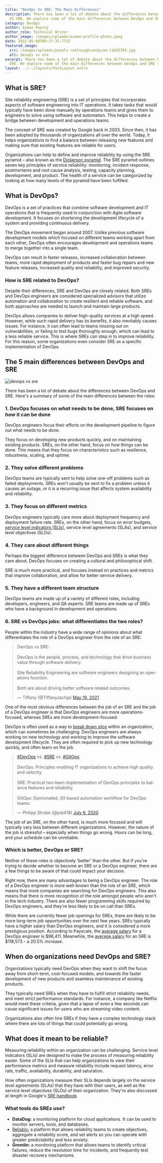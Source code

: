 ```yaml
---
title: "DevOps Vs SRE: The Main Differences"
description: There has been a lot of debate about the differences between DevOps
  VS SRE. We explore some of the main differences between DevOps and SRE roles.
category: DevOps
author: Aimee Pearcy
author_role: Technical Writer
author_image: /images/uploads/aimee-profile-photo.jpeg
date: 2022-05-08T08:37:37.771Z
featured_image:
  src: /images/uploads/pexels-realtoughcandycom-11035393.jpg
  alt: devops vs sre
excerpt: There has been a lot of debate about the differences between DevOps VS
  SRE. We explore some of the main differences between DevOps and SRE roles.
layout: ../../layouts/PostLayout.astro
---
```

## What is SRE?

Site reliability engineering (SRE) is a set of principles that incorporates aspects of software engineering into IT operations. It takes tasks that would typically have been done manually by operations teams and gives them to engineers to solve using software and automation. This helps to create a bridge between development and operations teams.

The concept of SRE was created by Google back in 2003. Since then, it has been adopted by thousands of organizations all over the world. Today, it helps organizations to find a balance between releasing new features and making sure that existing features are reliable for users.

Organizations can help to define and improve reliability by using the SRE pyramid – also known as the [Dickerson pyramid](https://reliably.com/blog/sre-pyramid-dickersons-hierarchy-of-service-reliability/). The SRE pyramid outlines seven key principles of service reliability: monitoring, incident response, postmortems and root cause analysis, testing, capacity planning, development, and product. The health of a service can be categorized by looking at how many levels of the pyramid have been fulfilled.

## What is DevOps?

DevOps is a set of practices that combine software development and IT operations that is frequently used in conjunction with Agile software development. It focuses on shortening the development lifecycle of a system and providing continuous delivery.

The DevOps movement began around 2007. Unlike previous software development models which focused on different teams working apart from each other, DevOps often encourages development and operations teams to merge together into a single team.

DevOps can result in faster releases, increased collaboration between teams, more rapid deployment of products and faster bug repairs and new feature releases, increased quality and reliability, and improved security.

### How is SRE related to DevOps?

Despite their differences, SRE and DevOps are closely related. Both SREs and DevOps engineers are considered specialized advisors that utilize automation and collaboration to create resilient and reliable software, and both approaches are needed to launch and maintain large products.

DevOps allows companies to deliver high-quality services at a high speed. However, while such rapid delivery has its benefits, it also inevitably causes issues. For instance, it can often lead to teams missing out on vulnerabilities, or failing to test bugs thoroughly enough, which can lead to a less reliable service. This is where SREs can step in to improve reliability. For this reason, some organizations even consider SRE as a specific implementation of DevOps.

## The 5 main differences between DevOps and SRE

![devops vs sre](/images/uploads/mapbox-zt5v0pubjzi-unsplash.jpg "devops vs sre")

There has been a lot of debate about the differences between DevOps and SRE. Here's a summary of some of the main differences between the roles:

### 1. DevOps focuses on *what* needs to be done, SRE focuses on *how* it can be done

DevOps engineers focus their efforts on the development pipeline to figure out what needs to be done.

They focus on developing new products quickly, and on maintaining existing products. SREs, on the other hand, focus on how things can be done. This means that they focus on characteristics such as resilience, robustness, scaling, and uptime.

### 2. They solve different problems

DevOps teams are typically sent to help solve one-off problems such as failed deployments. SREs won't usually be sent to fix a problem unless it causes an outage, or it is a recurring issue that affects system availability and reliability.

### 3. They focus on different metrics

DevOps engineers typically care more about deployment frequency and deployment failure rate. SREs, on the other hand, focus on error budgets, [service level indicators (SLIs)](https://reliably.com/blog/what-is-a-service-level-indicator/), service level agreements (SLAs), and service level objectives (SLOs).

### 4. They care about different things

Perhaps the biggest difference between DevOps and SREs is what they care about. DevOps focuses on creating a cultural and philosophical shift.

SRE is much more practical, and focuses instead on practices and metrics that improve collaboration, and allow for better service delivery.

### 5. They have a different team structure

DevOps teams are made up of a variety of different roles, including developers, engineers, and QA experts. SRE teams are made up of SREs who have a background in development and operations.

### 6. SRE vs DevOps jobs: what differentiates the two roles?

People within the industry have a wide range of opinions about what differentiates the role of a DevOps engineer from the role of an SRE:

<blockquote class="twitter-tweet"><p lang="en" dir="ltr">DevOps vs SRE:<br><br>DevOps is the people, process, and technology that drive business value through software delivery. <br><br>Site Reliability Engineering are software engineers designing an operations function. <br><br>Both are about driving better software related outcomes.</p>&mdash; Tiffany (@TiffanyJachja) <a href="https://twitter.com/TiffanyJachja/status/1394809261629321217?ref_src=twsrc%5Etfw">May 19, 2021</a></blockquote> <script async src="https://platform.twitter.com/widgets.js" charset="utf-8"></script>

One of the most obvious differences between the job of an SRE and the job of a DevOps engineer is that DevOps engineers are more operations-focused, whereas SREs are more development-focused.

DevOps is often used as a way to [break down silos](https://devops.com/devops-the-ultimate-way-to-break-down-silos/) within an organization, which can sometimes be challenging. DevOps engineers are always working on new technology and working to improve the software development lifecycle. They are often required to pick up new technology quickly, and often learn on the job.

<blockquote class="twitter-tweet"><p lang="en" dir="ltr"><a href="https://twitter.com/hashtag/DevOps?src=hash&amp;ref_src=twsrc%5Etfw">#DevOps</a> vs. <a href="https://twitter.com/hashtag/SRE?src=hash&amp;ref_src=twsrc%5Etfw">#SRE</a> vs. <a href="https://twitter.com/hashtag/GitOps?src=hash&amp;ref_src=twsrc%5Etfw">#GitOps</a><br><br>DevOps: Principles enabling IT organizations to achieve high quality and velocity.<br><br>SRE: Practical two team implementation of DevOps principles to balance features and reliability.<br><br>GitOps: Opinionated, Git based automation workflow for DevOps teams.</p>&mdash; Philipp Strube (@pst418) <a href="https://twitter.com/pst418/status/1280144541656526849?ref_src=twsrc%5Etfw">July 6, 2020</a></blockquote> <script async src="https://platform.twitter.com/widgets.js" charset="utf-8"></script>

The job of an SRE, on the other hand, is much more focused and will typically vary less between different organizations. However, the nature of the job is stressful – especially when things go wrong. Hours can be long, and your schedule can be unreliable.

### Which is better, DevOps or SRE?

Neither of these roles is objectively 'better' than the other. But if you're trying to decide whether to become an SRE or a DevOps engineer, there are a few things to be aware of that could impact your decision.

Right now, there are many advantages to being a DevOps engineer. The role of a DevOps engineer is more well-known than the role of an SRE, which means that more companies are searching for DevOps engineers. This also means that there is more recognition of the role amongst people who aren't in the tech industry. There are also fewer programming skills required by DevOps engineers, and they're less likely to be on call than SREs.

While there are currently fewer job openings for SREs, there are likely to be more long-term job opportunities over the next few years. SREs typically have a higher salary than DevOps engineers, and it is considered a more prestigious position. According to Payscale, the [average salary](https://www.payscale.com/research/US/Job=Development_Operations_(DevOps)_Engineer/Salary) for a DevOps engineer is $98,411. Meanwhile, the [average salary](https://www.payscale.com/research/US/Job=Site_Reliability_Engineer_(SRE)/Salary) for an SRE is $118,573 – a 20.5% increase.

## When do organizations need DevOps and SRE?

Organizations typically need DevOps when they want to shift the focus away from short-term, cost-focused models, and towards the faster development of new products and seamless maintenance of existing products.

They typically need SREs when they have to fulfill strict reliability needs, and meet strict performance standards. For instance, a company like Netflix would meet these criteria, given that a lapse of even a few seconds can cause significant issues for users who are streaming video content.

Organizations also often hire SREs if they have a complex technology stack where there are lots of things that could potentially go wrong.

## What does it mean to be reliable?

Measuring reliability within an organization can be challenging. Service level indicators (SLIs) are designed to make the process of measuring reliability easier. Some of the SLIs that can help organizations to view their performance metrics and measure reliability include request latency, error rate, traffic, availability, durability, and saturation.

How often organizations measure their SLIs depends largely on the service level agreements (SLAs) that they have with their users, as well as the service level objectives (SLOs) of their organization. They're also discussed at length in Google's [SRE handbook](https://sre.google/sre-book/service-level-objectives/).

### What tools do SREs use?

* **DataDog:** a monitoring platform for cloud applications. It can be used to monitor servers, tools, and databases.
* [Reliably:](https://reliably.com/) a platform that allows reliability teams to create objectives, aggregate a reliability score, and set alerts so you can operate with greater predictability and less anxiety.
* **Gremlin:** a monitoring platform that allows teams to identify critical failures, reduce the resolution time for incidents, and frequently test disaster recovery mechanisms.